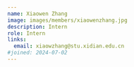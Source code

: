 ```yaml
---
name: Xiaowen Zhang
image: images/members/xiaowenzhang.jpg
description: Intern
role: Intern
links:
  email: xiaowzhang@stu.xidian.edu.cn
#joined: 2024-07-02
---
```


 